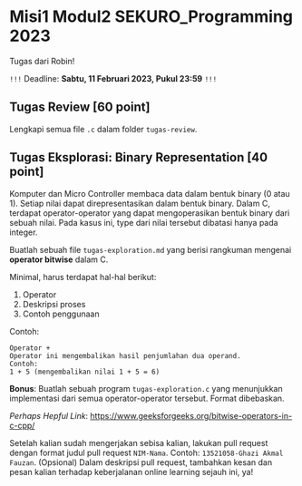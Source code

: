 # Misi1 Modul2 SEKURO_Programming 2023

Tugas dari Robin!

```!!!``` Deadline: **Sabtu, 11 Februari 2023, Pukul 23:59** ```!!!```

## Tugas Review [60 point]
Lengkapi semua file `.c` dalam folder `tugas-review`.

## Tugas Eksplorasi: Binary Representation [40 point]
Komputer dan Micro Controller membaca data dalam bentuk binary (0 atau 1). Setiap nilai dapat direpresentasikan dalam bentuk binary. Dalam C, terdapat operator-operator yang dapat mengoperasikan bentuk binary dari sebuah nilai. Pada kasus ini, type dari nilai tersebut dibatasi hanya pada integer.

Buatlah sebuah file `tugas-exploration.md` yang berisi rangkuman mengenai **operator bitwise** dalam C. 

Minimal, harus terdapat hal-hal berikut:

1. Operator
2. Deskripsi proses
3. Contoh penggunaan

Contoh:
```
Operator +
Operator ini mengembalikan hasil penjumlahan dua operand.
Contoh:
1 + 5 (mengembalikan nilai 1 + 5 = 6)
```

**Bonus**: Buatlah sebuah program `tugas-exploration.c` yang menunjukkan implementasi dari semua operator-operator tersebut. Format dibebaskan.

*Perhaps Hepful Link*:
https://www.geeksforgeeks.org/bitwise-operators-in-c-cpp/

Setelah kalian sudah mengerjakan sebisa kalian, lakukan pull request dengan format judul pull request `NIM-Nama`. Contoh: `13521058-Ghazi Akmal Fauzan`. (Opsional) Dalam deskripsi pull request, tambahkan kesan dan pesan kalian terhadap keberjalanan online learning sejauh ini, ya!